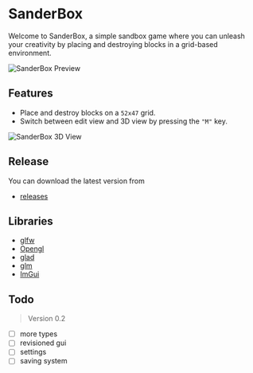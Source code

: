# SanderBox

Welcome to SanderBox, a simple sandbox game where you can unleash your creativity by placing and destroying blocks in a grid-based environment.

![SanderBox Preview](https://github.com/Saltzus/SanderBox/assets/99826354/fb7b8791-0174-441a-97a6-b2c740c160df)

## Features

- Place and destroy blocks on a `52x47` grid.
- Switch between edit view and 3D view by pressing the `"M"` key.

![SanderBox 3D View](https://github.com/Saltzus/SanderBox/assets/99826354/92adae60-44dd-44e1-b5af-ea947b5bb4f1)

## Release
You can download the latest version from 
- [releases](https://github.com/Saltzus/SanderBox/releases)

## Libraries
- [glfw](https://www.glfw.org/)
- [Opengl](https://www.opengl.org/)
- [glad](https://github.com/Dav1dde/glad?tab=readme-ov-file)
- [glm](https://github.com/g-truc/glm)
- [ImGui](https://github.com/ocornut/imgui)

## Todo
> Version 0.2
- [ ] more types
- [ ] revisioned gui
- [ ] settings
- [ ] saving system
